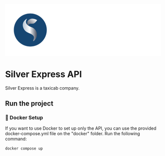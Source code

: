 ![Silver App Logo](/src/assets/images/silver-logo_white_font-color.png "Silver App Logo")
# Silver Express API

Silver Express is a taxicab company.

## Run the project

### 🐳 Docker Setup

If you want to use Docker to set up only the API, you can use the provided docker-compose.yml file on the "docker" folder. Run the following command:

```sh
docker compose up
```